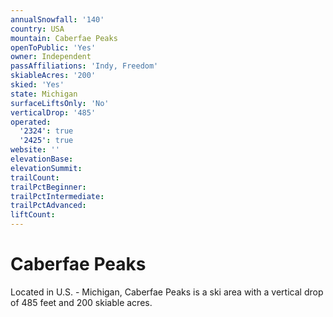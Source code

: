 ```yaml
---
annualSnowfall: '140'
country: USA
mountain: Caberfae Peaks
openToPublic: 'Yes'
owner: Independent
passAffiliations: 'Indy, Freedom'
skiableAcres: '200'
skied: 'Yes'
state: Michigan
surfaceLiftsOnly: 'No'
verticalDrop: '485'
operated:
  '2324': true
  '2425': true
website: ''
elevationBase:
elevationSummit:
trailCount:
trailPctBeginner:
trailPctIntermediate:
trailPctAdvanced:
liftCount:
---
```



# Caberfae Peaks

Located in U.S. - Michigan, Caberfae Peaks is a ski area with a vertical drop of 485 feet and 200 skiable acres.
